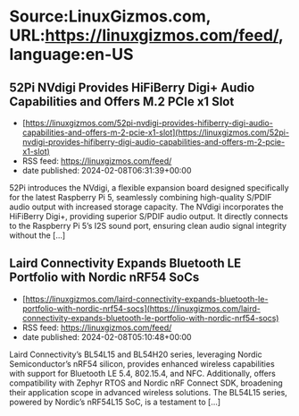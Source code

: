 # Source:LinuxGizmos.com, URL:https://linuxgizmos.com/feed/, language:en-US

## 52Pi NVdigi Provides HiFiBerry Digi+ Audio Capabilities and Offers M.2 PCIe x1 Slot
 - [https://linuxgizmos.com/52pi-nvdigi-provides-hifiberry-digi-audio-capabilities-and-offers-m-2-pcie-x1-slot](https://linuxgizmos.com/52pi-nvdigi-provides-hifiberry-digi-audio-capabilities-and-offers-m-2-pcie-x1-slot)
 - RSS feed: https://linuxgizmos.com/feed/
 - date published: 2024-02-08T06:31:39+00:00

52Pi introduces the NVdigi, a flexible expansion board designed specifically for the latest Raspberry Pi 5, seamlessly combining high-quality S/PDIF audio output with increased storage capacity. The NVdigi incorporates the HiFiBerry Digi+, providing superior S/PDIF audio output. It directly connects to the Raspberry Pi 5&#8217;s I2S sound port, ensuring clean audio signal integrity without the [&#8230;]

## Laird Connectivity Expands Bluetooth LE Portfolio with Nordic nRF54 SoCs
 - [https://linuxgizmos.com/laird-connectivity-expands-bluetooth-le-portfolio-with-nordic-nrf54-socs](https://linuxgizmos.com/laird-connectivity-expands-bluetooth-le-portfolio-with-nordic-nrf54-socs)
 - RSS feed: https://linuxgizmos.com/feed/
 - date published: 2024-02-08T05:10:48+00:00

Laird Connectivity&#8217;s BL54L15 and BL54H20 series, leveraging Nordic Semiconductor&#8217;s nRF54 silicon, provides enhanced wireless capabilities with support for Bluetooth LE 5.4, 802.15.4, and NFC. Additionally, offers compatibility with Zephyr RTOS and Nordic nRF Connect SDK, broadening their application scope in advanced wireless solutions. The BL54L15 series, powered by Nordic&#8217;s nRF54L15 SoC, is a testament to [&#8230;]

